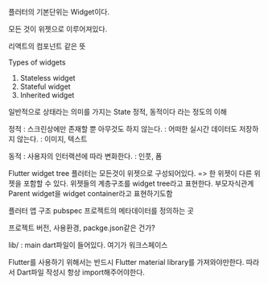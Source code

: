 플러터의 기본단위는 Widget이다.

모든 것이 위젯으로 이루어져있다.

리액트의 컴포넌트 같은 뜻

Types of widgets
1. Stateless widget
2. Stateful widget
3. Inherited widget

일반적으로 상태라는 의미를 가지는 State
정적, 동적이다 라는 정도의 이해

정적 : 스크린상에만 존재할 뿐 아무것도 하지 않는다.
: 어떠한 실시간 데이터도 저장하지 않는다.
: 이미지, 텍스트

동적 : 사용자의 인터랙션에 따라 변화한다.
: 인풋, 폼

Flutter widget tree
플러터는 모든것이 위젯으로 구성되어있다. => 한 위젯이 다른 위젯을 포함할 수 있다.
위젯들의 계층구조를 widget tree라고 표현한다.
부모자식관계
Parent widget을 widget container라고 표현하기도함

플러터 앱 구조
pubspec 프로젝트의 메타데이터를 정의하는 곳

프로젝트 버전, 사용환경, packge.json같은 건가?

lib/ : main dart파일이 들어있다. 여기가 워크스페이스

Flutter를 사용하기 위해서는 반드시 Flutter material library를 가져와야만한다. 따라서 Dart파일 작성시 항상 import해주어야한다.
